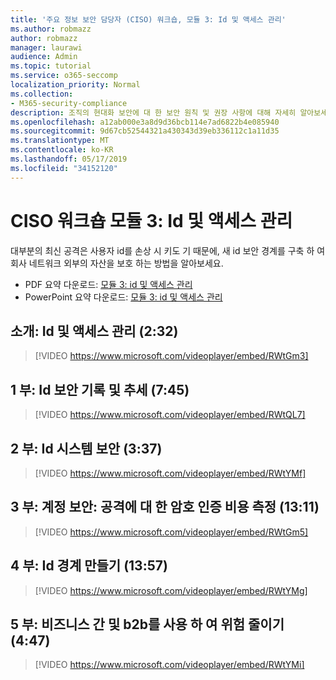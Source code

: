 ```yaml
---
title: '주요 정보 보안 담당자 (CISO) 워크숍, 모듈 3: Id 및 액세스 관리'
ms.author: robmazz
author: robmazz
manager: laurawi
audience: Admin
ms.topic: tutorial
ms.service: o365-seccomp
localization_priority: Normal
ms.collection:
- M365-security-compliance
description: 조직의 현대화 보안에 대 한 보안 원칙 및 권장 사항에 대해 자세히 알아보세요.
ms.openlocfilehash: a12ab000e3a8d9d36bcb114e7ad6822b4e085940
ms.sourcegitcommit: 9d67cb52544321a430343d39eb336112c1a11d35
ms.translationtype: MT
ms.contentlocale: ko-KR
ms.lasthandoff: 05/17/2019
ms.locfileid: "34152120"
---
```

# <a name="ciso-workshop-module-3-identity-and-access-management"></a>CISO 워크숍 모듈 3: Id 및 액세스 관리 

대부분의 최신 공격은 사용자 id를 손상 시 키도 기 때문에, 새 id 보안 경계를 구축 하 여 회사 네트워크 외부의 자산을 보호 하는 방법을 알아보세요.

- PDF 요약 다운로드: [모듈 3: id 및 액세스 관리](media/ciso-workshop-3-identity-protection.pdf)
- PowerPoint 요약 다운로드: [모듈 3: id 및 액세스 관리](https://docs.microsoft.com/office365/securitycompliance/media/ciso-workshop-3-identity-protection.pptx)

## <a name="introduction-identity-and-access-management-232"></a>소개: Id 및 액세스 관리 (2:32)

> [!VIDEO https://www.microsoft.com/videoplayer/embed/RWtGm3]

## <a name="part-1-history-and-trends-of-identity-security-745"></a>1 부: Id 보안 기록 및 추세 (7:45)

> [!VIDEO https://www.microsoft.com/videoplayer/embed/RWtQL7]

## <a name="part-2-identity-system-security-337"></a>2 부: Id 시스템 보안 (3:37)

> [!VIDEO https://www.microsoft.com/videoplayer/embed/RWtYMf]

## <a name="part-3-account-security-measuring-cost-of-attack-password-less-authentication-1311"></a>3 부: 계정 보안: 공격에 대 한 암호 인증 비용 측정 (13:11)

> [!VIDEO https://www.microsoft.com/videoplayer/embed/RWtGm5]

## <a name="part-4-building-an-identity-perimeter-1357"></a>4 부: Id 경계 만들기 (13:57)

> [!VIDEO https://www.microsoft.com/videoplayer/embed/RWtYMg]

## <a name="part-5-lowering-risk-using-business-to-business-and-business-to-customer-447"></a>5 부: 비즈니스 간 및 b2b를 사용 하 여 위험 줄이기 (4:47)

> [!VIDEO https://www.microsoft.com/videoplayer/embed/RWtYMi]